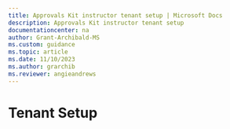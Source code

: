 ```yaml
---
title: Approvals Kit instructor tenant setup | Microsoft Docs
description: Approvals Kit instructor tenant setup
documentationcenter: na
author: Grant-Archibald-MS
ms.custom: guidance
ms.topic: article
ms.date: 11/10/2023
ms.author: grarchib
ms.reviewer: angieandrews
---
```


# Tenant Setup
